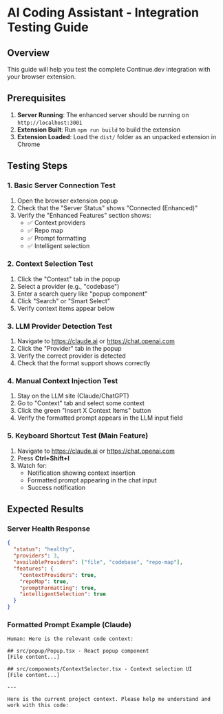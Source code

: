 # AI Coding Assistant - Integration Testing Guide

## Overview
This guide will help you test the complete Continue.dev integration with your browser extension.

## Prerequisites
1. **Server Running**: The enhanced server should be running on `http://localhost:3001`
2. **Extension Built**: Run `npm run build` to build the extension
3. **Extension Loaded**: Load the `dist/` folder as an unpacked extension in Chrome

## Testing Steps

### 1. Basic Server Connection Test
1. Open the browser extension popup
2. Check that the "Server Status" shows "Connected (Enhanced)"
3. Verify the "Enhanced Features" section shows:
   - ✅ Context providers
   - ✅ Repo map  
   - ✅ Prompt formatting
   - ✅ Intelligent selection

### 2. Context Selection Test
1. Click the "Context" tab in the popup
2. Select a provider (e.g., "codebase")
3. Enter a search query like "popup component" 
4. Click "Search" or "Smart Select"
5. Verify context items appear below

### 3. LLM Provider Detection Test
1. Navigate to https://claude.ai or https://chat.openai.com
2. Click the "Provider" tab in the popup
3. Verify the correct provider is detected
4. Check that the format support shows correctly

### 4. Manual Context Injection Test
1. Stay on the LLM site (Claude/ChatGPT)
2. Go to "Context" tab and select some context
3. Click the green "Insert X Context Items" button
4. Verify the formatted prompt appears in the LLM input field

### 5. Keyboard Shortcut Test (Main Feature)
1. Navigate to https://claude.ai or https://chat.openai.com  
2. Press **Ctrl+Shift+I**
3. Watch for:
   - Notification showing context insertion
   - Formatted prompt appearing in the chat input
   - Success notification

## Expected Results

### Server Health Response
```json
{
  "status": "healthy",
  "providers": 3,
  "availableProviders": ["file", "codebase", "repo-map"],
  "features": {
    "contextProviders": true,
    "repoMap": true, 
    "promptFormatting": true,
    "intelligentSelection": true
  }
}
```

### Formatted Prompt Example (Claude)
```
Human: Here is the relevant code context:

## src/popup/Popup.tsx - React popup component
[File content...]

## src/components/ContextSelector.tsx - Context selection UI
[File content...]

---

Here is the current project context. Please help me understand and work with this code:
